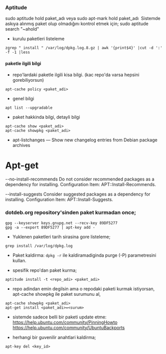 ### Aptitude
sudo aptitude hold paket_adı veya sudo apt-mark hold paket_adı 
Sistemde askıya alınmış paket olup olmadığını kontrol etmek için;
sudo aptitude search "~ahold"

* kurulu paketleri listeleme
```
zgrep " install " /var/log/dpkg.log.8.gz | awk '{print$4}' |cut -d ':' -f -1 |less
```


#### paketle ilgili bilgi
* repo'lardaki paketle ilgili kisa bilgi. (kac repo'da varsa hepsini
  gorebiliyorsun)
```
apt-cache policy <paket_adi>
```
* genel bilgi
```
apt list --upgradable
```
* paket hakkinda bilgi, detayli bilgi
```
apt-cache show <paket_adi>
apt-cache showpkg <paket_adi>
```

* apt-listchanges — Show new changelog entries from Debian package archives 

# Apt-get
--no-install-recommends
Do not consider recommended packages as a dependency for installing.
Configuration Item: APT::Install-Recommends.

--install-suggests
Consider suggested packages as a dependency for installing.
Configuration Item: APT::Install-Suggests. 

### dotdeb.org repository'sinden paket kurmadan once;
```
gpg --keyserver keys.gnupg.net --recv-key 89DF5277
gpg -a --export 89DF5277 | apt-key add - 
```
* Yuklenen paketleri tarih sirasina gore listeleme;
```
grep install /var/log/dpkg.log
```
* Paket kaldirma: `dpkg -r` ile  kaldiramadiginda purge (-P) parametresini kullan.

* spesifik repo'dan paket kurma;
```
aptitude install -t <repo_adi> <paket_adi>
```

* repo adindan emin degilsin ama o repodaki paketi kurmak istiyorsan, apt-cache
  showpkg ile paket surumunu al,
```
apt-cache showpkg <paket_adi>
apt-get install <paket_adi>=<surum>
```

* sistemde sadece belli bir paketi update etme:
https://help.ubuntu.com/community/PinningHowto
https://help.ubuntu.com/community/UbuntuBackports

* herhangi bir guvenilir anahtlari kaldirma;
```
apt-key del <key_id>
```
